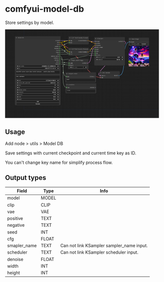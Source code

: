# comfyui-model-db

Store settings by model.

![image-1](./images/workflow.png)

## Usage

Add node > utils > Model DB

Save settings with current checkpoint and current time key as ID.

You can't change key name for simplify process flow.

## Output types

| Field        | Type  | Info                                      |
|--------------|-------|-------------------------------------------|
| model        | MODEL |                                           |
| clip         | CLIP  |                                           |
| vae          | VAE   |                                           |
| positive     | TEXT  |                                           |
| negative     | TEXT  |                                           |
| seed         | INT   |                                           |
| cfg          | FLOAT |                                           |
| smapler_name | TEXT  | Can not link KSampler sampler_name input. |
| scheduler    | TEXT  | Can not link KSampler scheduler input.    |
| denoise      | FLOAT |                                           |
| width        | INT   |                                           |
| height       | INT   |                                           |